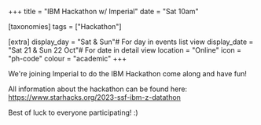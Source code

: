 +++
title = "IBM Hackathon w/ Imperial"
date = "Sat 10am"

[taxonomies]
tags = ["Hackathon"]

[extra]
display_day = "Sat & Sun"# For day in events list view
display_date = "Sat 21 & Sun 22 Oct"# For date in detail view
location = "Online"
icon = "ph-code"
colour = "academic"
+++

We're joining Imperial to do the IBM Hackathon come along and have fun!

All information about the hackathon can be found here: https://www.starhacks.org/2023-ssf-ibm-z-datathon

Best of luck to everyone participating! :)
